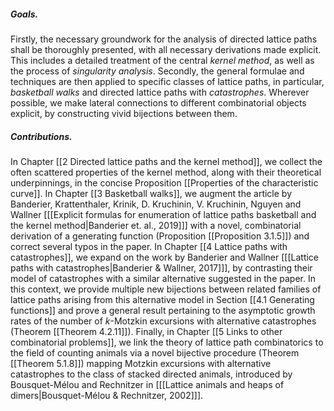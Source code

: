 ##### Goals.
Firstly, the necessary groundwork for the analysis of directed lattice paths shall be thoroughly presented, with all necessary derivations made explicit. This includes a detailed treatment of the central *kernel method*, as well as the process of *singularity analysis*.
Secondly, the general formulae and techniques are then applied to specific classes of lattice paths, in particular, *basketball walks* and directed lattice paths with *catastrophes*. Wherever possible, we make lateral connections to different combinatorial objects explicit, by constructing vivid bijections between them.
##### Contributions.
In Chapter [[2 Directed lattice paths and the kernel method]], we collect the often scattered properties of the kernel method, along with their theoretical underpinnings, in the concise Proposition [[Properties of the characteristic curve]].
In Chapter [[3 Basketball walks]], we augment the article by Banderier, Krattenthaler, Krinik, D. Kruchinin, V. Kruchinin, Nguyen and Wallner \[[[Explicit formulas for enumeration of lattice paths basketball and the kernel method|Banderier et. al., 2019]]\] with a novel, combinatorial derivation of a generating function (Proposition [[Proposition 3.1.5]]) and correct several typos in the paper.
In Chapter [[4 Lattice paths with catastrophes]], we expand on the work by Banderier and Wallner \[[[Lattice paths with catastrophes|Banderier & Wallner, 2017]]\], by contrasting their model of catastrophes with a similar alternative suggested in the paper. In this context, we provide multiple new bijections between related families of lattice paths arising from this alternative model in Section [[4.1 Generating functions]] and prove a general result pertaining to the asymptotic growth rates of the number of $k$-Motzkin excursions with alternative catastrophes (Theorem [[Theorem 4.2.11]]).
Finally, in Chapter [[5 Links to other combinatorial problems]], we link the theory of lattice path combinatorics to the field of counting animals via a novel bijective procedure (Theorem [[Theorem 5.1.8]]) mapping Motzkin excursions with alternative catastrophes to the class of stacked directed animals, introduced by Bousquet-Mélou and Rechnitzer in \[[[Lattice animals and heaps of dimers|Bousquet-Mélou & Rechnitzer, 2002]]\].

